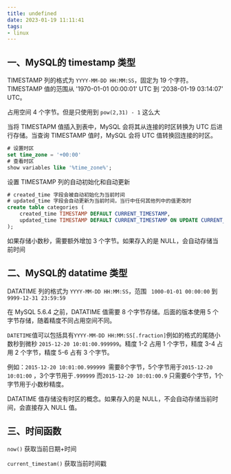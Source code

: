 ```yaml
---
title: undefined
date: 2023-01-19 11:11:41
tags:
- linux
---
```


## 一、MySQL的 timestamp 类型

TIMESTAMP 列的格式为 `YYYY-MM-DD HH:MM:SS`，固定为 19 个字符。TIMESTAMP 值的范围从 '1970-01-01 00:00:01' UTC 到 ‘2038-01-19 03:14:07’ UTC。

占用空间 4 个字节。但是只使用到 `pow(2,31) - 1` 这么大

当将 TIMESTAPM 值插入到表中，MySQL 会将其从连接的时区转换为 UTC 后进行存储。当查询 TIMESTAMP 值时，MySQL 会将 UTC 值转换回连接的时区。

```sql
# 设置时区
set time_zone = '+00:00'
# 查看时区 
show variables like '%time_zone%';
```

设置 TIMESTAMP 列的自动初始化和自动更新

```sql
# created_time 字段会被自动初始化为当前时间
# updated_time 字段会自动更新为当前时间，当行中任何其他列中的值更改时
create table categories (
	created_time TIMESTAMP DEFAULT CURRENT_TIMESTAMP,
    updated_time TIMESTAMP DEFAULT CURRENT_TIMESTAMP ON UPDATE CURRENT_TIMESTAMP
);
```

如果存储小数秒，需要额外增加 3 个字节。如果存入的是 NULL，会自动存储当前时间

## 二、MySQL的 datatime 类型

DATATIME 列的格式为 `YYYY-MM-DD HH:MM:SS`，范围 ` 1000-01-01 00:00:00` 到 ` 9999-12-31 23:59:59 ` 

在 MySQL 5.6.4 之前，DATATIME 值需要 8 个字节存储。后面的版本使用 5 个字节存储，随着精度不同占用空间不同。

`DATETIME`值可以包括具有`YYYY-MM-DD HH:MM:SS[.fraction]`例如的格式的尾随小数秒到微秒 `2015-12-20 10:01:00.999999`。精度 1-2 占用 1 个字节，精度 3-4 占用 2 个字节，精度 5-6 占有 3 个字节。

例如：`2015-12-20 10:01:00.999999 `需要8个字节，5个字节用于`2015-12-20 10:01:00` ，3个字节用于`.999999` 而`2015-12-20 10:01:00.9` 只需要6个字节，1个字节用于小数秒精度。

DATATIME 值存储没有时区的概念。如果存入的是 NULL，不会自动存储当前时间，会直接存入 NULL 值。

## 三、时间函数

`now()` 获取当前日期+时间

`current_timestam()` 获取当前时间戳